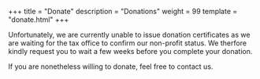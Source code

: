 +++
title = "Donate"
description = "Donations"
weight = 99
template = "donate.html"
+++

Unfortunately, we are currently unable to issue donation certificates as we are waiting for the tax office to confirm our non-profit status.
We therfore kindly request you to wait a few weeks before you complete your donation.
                
If you are nonetheless willing to donate, feel free to contact us.

